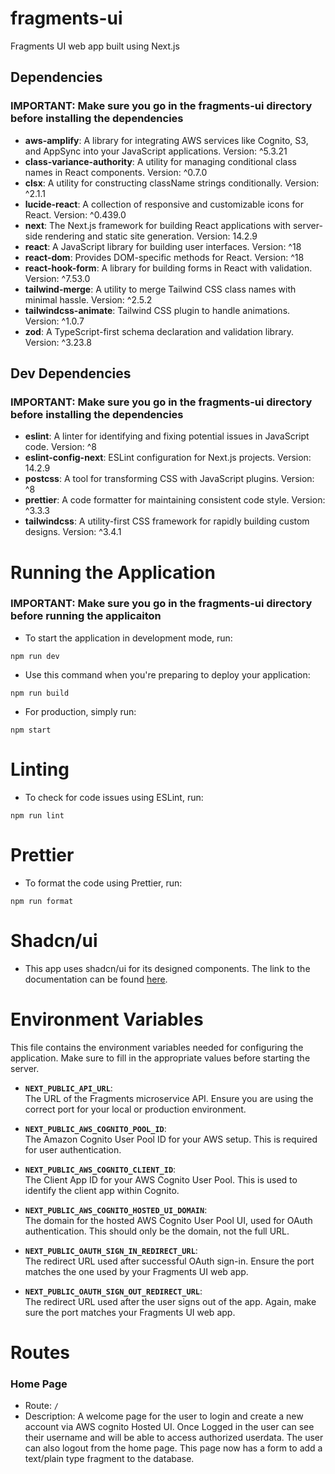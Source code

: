 # fragments-ui

Fragments UI web app built using Next.js

## Dependencies

### IMPORTANT: Make sure you go in the fragments-ui directory before installing the dependencies


- **aws-amplify**: A library for integrating AWS services like Cognito, S3, and AppSync into your JavaScript applications. Version: ^5.3.21
- **class-variance-authority**: A utility for managing conditional class names in React components. Version: ^0.7.0
- **clsx**: A utility for constructing className strings conditionally. Version: ^2.1.1
- **lucide-react**: A collection of responsive and customizable icons for React. Version: ^0.439.0
- **next**: The Next.js framework for building React applications with server-side rendering and static site generation. Version: 14.2.9
- **react**: A JavaScript library for building user interfaces. Version: ^18
- **react-dom**: Provides DOM-specific methods for React. Version: ^18
- **react-hook-form**: A library for building forms in React with validation. Version: ^7.53.0
- **tailwind-merge**: A utility to merge Tailwind CSS class names with minimal hassle. Version: ^2.5.2
- **tailwindcss-animate**: Tailwind CSS plugin to handle animations. Version: ^1.0.7
- **zod**: A TypeScript-first schema declaration and validation library. Version: ^3.23.8


## Dev Dependencies

### IMPORTANT: Make sure you go in the fragments-ui directory before installing the dependencies


- **eslint**: A linter for identifying and fixing potential issues in JavaScript code. Version: ^8
- **eslint-config-next**: ESLint configuration for Next.js projects. Version: 14.2.9
- **postcss**: A tool for transforming CSS with JavaScript plugins. Version: ^8
- **prettier**: A code formatter for maintaining consistent code style. Version: ^3.3.3
- **tailwindcss**: A utility-first CSS framework for rapidly building custom designs. Version: ^3.4.1

# Running the Application

### IMPORTANT: Make sure you go in the fragments-ui directory before running the applicaiton 

- To start the application in development mode, run:

```
npm run dev
```

- Use this command when you're preparing to deploy your application:

```
npm run build
```

- For production, simply run:

``` 
npm start
```

# Linting
- To check for code issues using ESLint, run:

```
npm run lint
```

# Prettier
- To format the code using Prettier, run:

```
npm run format
```

# Shadcn/ui
- This app uses shadcn/ui for its designed components. The link to the documentation can be found [here](https://ui.shadcn.com/docs).


# Environment Variables

This file contains the environment variables needed for configuring the application. Make sure to fill in the appropriate values before starting the server.

- **`NEXT_PUBLIC_API_URL`**:  
  The URL of the Fragments microservice API. Ensure you are using the correct port for your local or production environment. 

- **`NEXT_PUBLIC_AWS_COGNITO_POOL_ID`**:  
  The Amazon Cognito User Pool ID for your AWS setup. This is required for user authentication.

- **`NEXT_PUBLIC_AWS_COGNITO_CLIENT_ID`**:  
  The Client App ID for your AWS Cognito User Pool. This is used to identify the client app within Cognito.

- **`NEXT_PUBLIC_AWS_COGNITO_HOSTED_UI_DOMAIN`**:  
  The domain for the hosted AWS Cognito User Pool UI, used for OAuth authentication. This should only be the domain, not the full URL.

- **`NEXT_PUBLIC_OAUTH_SIGN_IN_REDIRECT_URL`**:  
  The redirect URL used after successful OAuth sign-in. Ensure the port matches the one used by your Fragments UI web app.

- **`NEXT_PUBLIC_OAUTH_SIGN_OUT_REDIRECT_URL`**:  
  The redirect URL used after the user signs out of the app. Again, make sure the port matches your Fragments UI web app.

# Routes

### Home Page
- Route: `/`
- Description: A welcome page for the user to login and create a new account via AWS cognito Hosted UI. Once Logged in the user can see their username and will be able to access authorized userdata. The user can also logout from the home page. This page now has a form to add a text/plain type fragment to the database.

